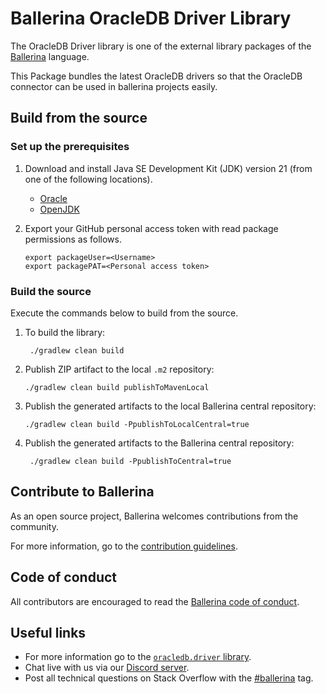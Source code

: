 Ballerina OracleDB Driver Library
===================

The OracleDB Driver library is one of the external library packages of the
<a target="_blank" href="https://ballerina.io/">Ballerina</a> language. 

This Package bundles the latest OracleDB drivers so that the OracleDB connector can be used in ballerina projects easily.

## Build from the source

### Set up the prerequisites

1. Download and install Java SE Development Kit (JDK) version 21 (from one of the following locations).
    * [Oracle](https://www.oracle.com/java/technologies/downloads/)
    * [OpenJDK](https://adoptium.net/)

2.  Export your GitHub personal access token with read package permissions as follows.

        export packageUser=<Username>
        export packagePAT=<Personal access token>

### Build the source

Execute the commands below to build from the source.

1. To build the library:

        ./gradlew clean build

2.  Publish ZIP artifact to the local `.m2` repository:

        ./gradlew clean build publishToMavenLocal

3.  Publish the generated artifacts to the local Ballerina central repository:

        ./gradlew clean build -PpublishToLocalCentral=true

4. Publish the generated artifacts to the Ballerina central repository:

        ./gradlew clean build -PpublishToCentral=true

## Contribute to Ballerina

As an open source project, Ballerina welcomes contributions from the community.

For more information, go to the [contribution guidelines](https://github.com/ballerina-platform/ballerina-lang/blob/master/CONTRIBUTING.md).

## Code of conduct

All contributors are encouraged to read the [Ballerina code of conduct](https://ballerina.io/code-of-conduct).

## Useful links

* For more information go to the [`oracledb.driver` library](https://lib.ballerina.io/ballerinax/oraceldb.driver/latest).
* Chat live with us via our [Discord server](https://discord.gg/ballerinalang).
* Post all technical questions on Stack Overflow with the [#ballerina](https://stackoverflow.com/questions/tagged/ballerina) tag.
